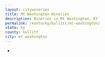```yaml
---
layout: citywineries
title: Mt Washington Wineries
description: Wineries in Mt Washington, KY
permalink: /kentucky/bullitt/mt-washington/
state: ky
county: bullitt
city: mt washington
---
```

-
